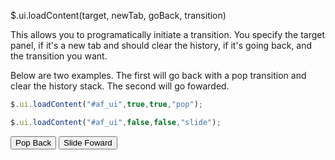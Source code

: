 $.ui.loadContent(target, newTab, goBack, transition)

This allows you to programatically initiate a transition.  You specify the target panel, if it's a new tab and should clear the history, if it's going back, and the transition you want.

Below are two examples.  The first will go back with a pop transition and clear the history stack.  The second will go fowarded.


```js
$.ui.loadContent("#af_ui",true,true,"pop");

$.ui.loadContent("#af_ui",false,false,"slide");
```


<input type="button" value="Pop Back" onclick='$.ui.loadContent("#af_ui",true,true,"pop");'>

<input type="button" value="Slide Foward" onclick='$.ui.loadContent("#af_ui",false,false,"slide");'>